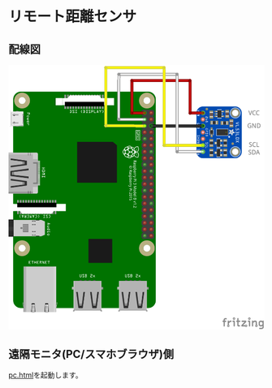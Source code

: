 # リモート距離センサ

## 配線図

![配線図](../vl53l0x/schematic.png "schematic")

## 遠隔モニタ(PC/スマホブラウザ)側

[pc.html](pc.html)を起動します。
